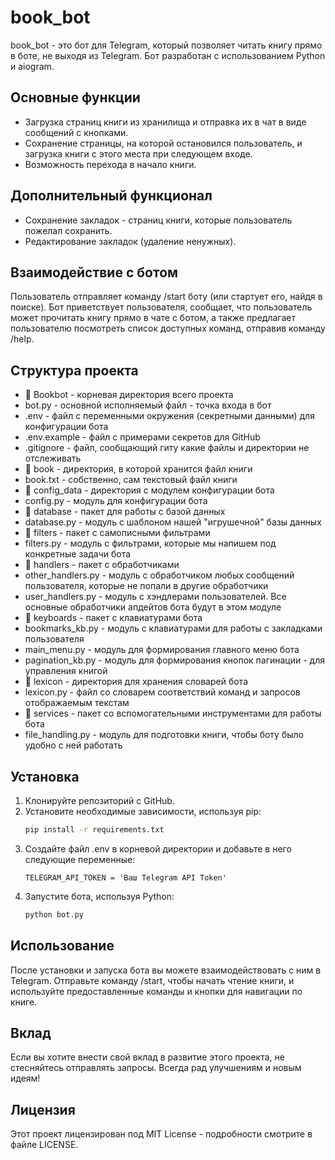 # book_bot

book_bot - это бот для Telegram, который позволяет читать книгу прямо в боте, не выходя из Telegram. Бот разработан с использованием Python и aiogram.

## Основные функции

- Загрузка страниц книги из хранилища и отправка их в чат в виде сообщений с кнопками.
- Сохранение страницы, на которой остановился пользователь, и загрузка книги с этого места при следующем входе.
- Возможность перехода в начало книги.

## Дополнительный функционал

- Сохранение закладок - страниц книги, которые пользователь пожелал сохранить.
- Редактирование закладок (удаление ненужных).

## Взаимодействие с ботом

Пользователь отправляет команду /start боту (или стартует его, найдя в поиске). Бот приветствует пользователя, сообщает, что пользователь может прочитать книгу прямо в чате с ботом, а также предлагает пользователю посмотреть список доступных команд, отправив команду /help.

## Структура проекта

- 📁 Bookbot - корневая директория всего проекта
- bot.py - основной исполняемый файл - точка входа в бот
- .env - файл с переменными окружения (секретными данными) для конфигурации бота
- .env.example - файл с примерами секретов для GitHub
- .gitignore - файл, сообщающий гиту какие файлы и директории не отслеживать
- 📁 book - директория, в которой хранится файл книги
- book.txt - собственно, сам текстовый файл книги
- 📁 config_data - директория с модулем конфигурации бота
- config.py - модуль для конфигурации бота
- 📁 database - пакет для работы с базой данных
- database.py - модуль с шаблоном нашей "игрушечной" базы данных
- 📁 filters - пакет с самописными фильтрами
- filters.py - модуль с фильтрами, которые мы напишем под конкретные задачи бота
- 📁 handlers - пакет с обработчиками
- other_handlers.py - модуль с обработчиком любых сообщений пользователя, которые не попали в другие обработчики
- user_handlers.py - модуль с хэндлерами пользователей. Все основные обработчики апдейтов бота будут в этом модуле
- 📁 keyboards - пакет с клавиатурами бота
- bookmarks_kb.py - модуль с клавиатурами для работы с закладками пользователя
- main_menu.py - модуль для формирования главного меню бота
- pagination_kb.py - модуль для формирования кнопок пагинации - для управления книгой
- 📁 lexicon - директория для хранения словарей бота
- lexicon.py - файл со словарем соответствий команд и запросов отображаемым текстам
- 📁 services - пакет со вспомогательными инструментами для работы бота
- file_handling.py - модуль для подготовки книги, чтобы боту было удобно с ней работать

## Установка

1. Клонируйте репозиторий с GitHub.
2. Установите необходимые зависимости, используя pip:
    ```bash
    pip install -r requirements.txt
    ```
3. Создайте файл .env в корневой директории и добавьте в него следующие переменные:
    ```env
    TELEGRAM_API_TOKEN = 'Ваш Telegram API Token'
    ```
4. Запустите бота, используя Python:
    ```bash
    python bot.py
    ```

## Использование

После установки и запуска бота вы можете взаимодействовать с ним в Telegram. Отправьте команду /start, чтобы начать чтение книги, и используйте предоставленные команды и кнопки для навигации по книге.

## Вклад

Если вы хотите внести свой вклад в развитие этого проекта, не стесняйтесь отправлять запросы. Всегда рад улучшениям и новым идеям!

## Лицензия

Этот проект лицензирован под MIT License - подробности смотрите в файле LICENSE.

